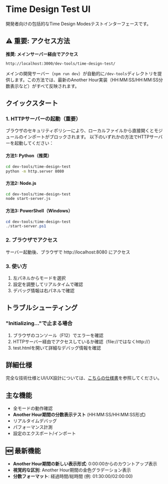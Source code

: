 # Time Design Test UI

開発者向けの包括的なTime Design Modesテストインターフェースです。

## ⚠️ 重要: アクセス方法

**推奨: メインサーバー経由でアクセス**

```
http://localhost:3000/dev-tools/time-design-test/
```

メインの開発サーバー（`npm run dev`）が自動的に`/dev-tools`ディレクトリを提供します。この方法では、最新のAnother Hour実装（HH:MM:SS/HH:MM:SS分数表示など）がすべて反映されます。

## クイックスタート

### 1. HTTPサーバーの起動（重要）
ブラウザのセキュリティポリシーにより、ローカルファイルから直接開くとモジュールのインポートがブロックされます。
以下のいずれかの方法でHTTPサーバーを起動してください：

#### 方法1: Python（推奨）
```bash
cd dev-tools/time-design-test
python -m http.server 8080
```

#### 方法2: Node.js
```bash
cd dev-tools/time-design-test
node start-server.js
```

#### 方法3: PowerShell（Windows）
```powershell
cd dev-tools/time-design-test
./start-server.ps1
```

### 2. ブラウザでアクセス
サーバー起動後、ブラウザで http://localhost:8080 にアクセス

### 3. 使い方
1. 左パネルからモードを選択
2. 設定を調整してリアルタイムで確認
3. デバッグ情報は右パネルで確認

## トラブルシューティング

### "Initializing..."で止まる場合
1. ブラウザのコンソール（F12）でエラーを確認
2. HTTPサーバー経由でアクセスしているか確認（file://ではなくhttp://）
3. test.htmlを開いて詳細なデバッグ情報を確認

## 詳細仕様
完全な技術仕様とUI/UX設計については、[こちらの仕様書](../../docs/ui-specifications/time-design-test-ui-spec.md)を参照してください。

## 主な機能
- 全モードの動作確認
- **Another Hour期間の分数表示テスト** (HH:MM:SS/HH:MM:SS形式)
- リアルタイムデバッグ
- パフォーマンス計測
- 設定のエクスポート/インポート

## 🆕 最新機能
- **Another Hour期間の新しい表示形式**: 0:00:00からのカウントアップ表示
- **視覚的な区別**: Another Hour期間の金色グラデーション表示
- **分数フォーマット**: 経過時間/総時間 (例: 01:30:00/02:00:00)